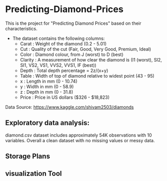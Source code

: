 # Predicting-Diamond-Prices
This is the project for "Predicting Diamond Prices" based on their characteristics.

* The dataset contains the following columns:
   * Carat : Weight of the diamond (0.2 - 5.01)
   * Cut : Quality of the cut (Fair, Good, Very Good, Premium, Ideal)
   * Color : Diamond colour, from J (worst) to D (best)
   * Clarity : A measurement of how clear the diamond is (I1 (worst), SI2, SI1, VS2, VS1, VVS2, VVS1, IF (best))
   * Depth : Total depth percentage = 2z/(x+y)
   * Table : Width of top of diamond relative to widest point (43 - 95)
   * x : Length in mm (0 - 10.74)
   * y : Width in mm (0 - 58.9)
   * z : Depth in mm (0 - 31.8)
   * Price : Price in US dollars (\$326 - \$18,823)

   

Data Source:
   https://www.kaggle.com/shivam2503/diamonds
   
   
## Exploratory data analysis:

diamond.csv dataset includes approximately 54K observations with 10 variables. Overall a clean dataset with no missing values or messy data.


## Storage Plans


## visualization Tool
